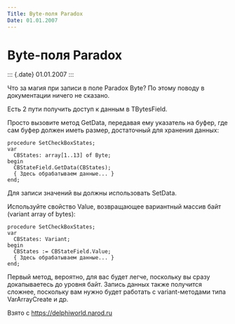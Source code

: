 ```yaml
---
Title: Byte-поля Paradox
Date: 01.01.2007
---
```



Byte-поля Paradox
=================

::: {.date}
01.01.2007
:::

Что за магия при записи в поле Paradox Byte? По этому поводу в
документации ничего не сказано.

Есть 2 пути получить доступ к данным в TBytesField.

Просто вызовите метод GetData, передавая ему указатель на буфер, где сам
буфер должен иметь размер, достаточный для хранения данных:

    procedure SetCheckBoxStates;
    var
      CBStates: array[1..13] of Byte;
    begin
      CBStateField.GetData(CBStates);
      { Здесь обрабатываем данные... }
    end;

Для записи значений вы должны использовать SetData.

Используйте свойство Value, возвращающее вариантный массив байт (variant
array of bytes):

    procedure SetCheckBoxStates;
    var
      CBStates: Variant;
    begin
      CBStates := CBStateField.Value;
      { Здесь обрабатываем данные... }
    end;

Первый метод, вероятно, для вас будет легче, поскольку вы сразу
докапываетесь до уровня байт. Запись данных также получится сложнее,
поскольку вам нужно будет работать с variant-методами типа
VarArrayCreate и др.

Взято с <https://delphiworld.narod.ru>
